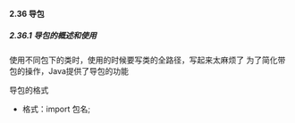 #### 2.36 导包

##### 2.36.1 导包的概述和使用

使用不同包下的类时，使用的时候要写类的全路径，写起来太麻烦了
为了简化带包的操作，Java提供了导包的功能



导包的格式

- 格式：import 包名;



